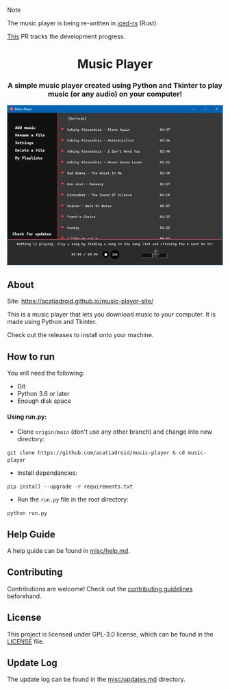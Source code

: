 > [!NOTE]  
> The music player is being re-written in [iced-rs](https://github.com/iced-rs/iced) (Rust).
>
> [This](https://github.com/acatiadroid/music-player/pull/19) PR tracks the development progress.

<h1 align="center">Music Player</h1>
<h3 align="center">A simple music player created using Python and Tkinter to play music (or any audio) on your computer!</h3>

<div style="text-align: center;">

![Demo](../misc/demo.png "Demo")

</div>

## About
Site: https://acatiadroid.github.io/music-player-site/

This is a music player that lets you download music to your computer. It is made using Python and Tkinter.

Check out the releases to install onto your machine.

## How to run
You will need the following:
* Git
* Python 3.6 or later
* Enough disk space

#### Using run.py:
* Clone `origin/main` (don't use any other branch) and change into new directory:

```git clone https://github.com/acatiadroid/music-player & cd music-player```

* Install dependancies:

```pip install --upgrade -r requirements.txt```

* Run the `run.py` file in the root directory:

```python run.py```

## Help Guide
A help guide can be found in [misc/help.md](https://github.com/acatiadroid/music-player/blob/main/misc/help.md).

## Contributing
Contributions are welcome! Check out the [contributing guidelines](https://github.com/acatiadroid/wantstoparty/blob/main/.github/CONTRIBUTING.md) beforehand.

## License
This project is licensed under GPL-3.0 license, which can be found in the [LICENSE](https://github.com/acatiadroid/music-player/blob/main/LICENSE) file.

## Update Log
The update log can be found in the [misc/updates.md](https://github.com/acatiadroid/music-player/blob/main/misc/updates.md) directory.